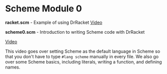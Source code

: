 # Scheme Module 0

**racket.scm** - Example of using DrRacket
[Video](https://youtu.be/Ro1S8OGcaNI)

**scheme0.scm** - Introduction to writing Scheme code with DrRacket

[Video](https://youtu.be/r7gvwg8vQ88)

This video goes over setting Scheme as the default language in Scheme so that you don't have to type `#lang scheme` manually in every file.  We also go over some Scheme basics, including literals, writing a function, and defining names.
